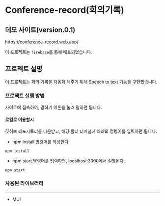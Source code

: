 # Conference-record(회의기록)

## 데모 사이트(version.0.1)

https://conference-record.web.app/

이 프로젝트는 `firebase`를 통해 배포되었습니다.

## 프로젝트 설명

이 프로젝트는 회의 기록을 자동화 해주기 위해 Speech to text 기능을 구현했습니다.

### 프로젝트 실행 방법

사이트에 접속하여, 말하기 버튼을 눌러 말하면 됩니다.

#### 로컬로 이용할시

깃허브 레포지토리를 다운받고, 해당 폴더 터미널에 아래의 명령어를 입력하면 됩니다.

* npm install 명령어를 작성한다.

```
npm install
```

* npm start 명령어를 입력하면, localhost:3000에서 실행된다.

```
npm start
```

### 사용된 라이브러리
<hr/>

* MUI
